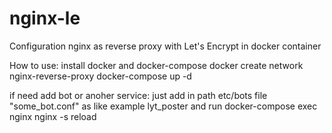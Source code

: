 # nginx-le
 Configuration nginx as reverse proxy with Let's Encrypt in docker container

How to use:
install docker and docker-compose
docker create network nginx-reverse-proxy
docker-compose up -d

if need add bot or anoher service: just add in path etc/bots file "some_bot.conf" as like example lyt_poster and run docker-compose exec nginx nginx -s reload